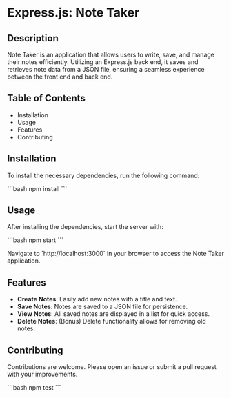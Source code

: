 # Express.js: Note Taker

## Description

Note Taker is an application that allows users to write, save, and manage their notes efficiently. Utilizing an Express.js back end, it saves and retrieves note data from a JSON file, ensuring a seamless experience between the front end and back end.

## Table of Contents

- Installation
- Usage
- Features
- Contributing


## Installation

To install the necessary dependencies, run the following command:

\`\`\`bash
npm install
\`\`\`

## Usage

After installing the dependencies, start the server with:

\`\`\`bash
npm start
\`\`\`

Navigate to \`http://localhost:3000\` in your browser to access the Note Taker application.

## Features

- **Create Notes**: Easily add new notes with a title and text.
- **Save Notes**: Notes are saved to a JSON file for persistence.
- **View Notes**: All saved notes are displayed in a list for quick access.
- **Delete Notes**: (Bonus) Delete functionality allows for removing old notes.

## Contributing

Contributions are welcome. Please open an issue or submit a pull request with your improvements.


\`\`\`bash
npm test
\`\`\`


